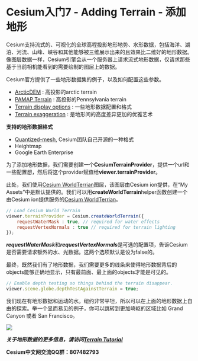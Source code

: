 # Cesium入门7 - Adding Terrain - 添加地形
Cesium支持流式的、可视化的全球高程投影地形地势、水形数据，包括海洋、湖泊、河流、山峰、峡谷和其他能够被三维展示出来的且效果比二维好的地形数据。像图层数据一样，Cesium引擎会从一个服务器上请求流式地形数据，仅请求那些基于当前相机能看到的需要绘制的图层上的数据。

Cesium官方提供了一些地形数据集的例子，以及如何配置这些参数。
- [ArcticDEM](https://cesiumjs.org/Cesium/Build/Apps/Sandcastle/index.html?src=ArcticDEM.html&label=Showcases) : 高投影的arctic terrain
- [PAMAP Terrain](https://cesiumjs.org/Cesium/Build/Apps/Sandcastle/index.html?src=PAMAP%20Terrain.html&label=Showcases) : 高投影的Pennsylvania terrain
- [Terrain display options](https://cesiumjs.org/Cesium/Build/Apps/Sandcastle/index.html?src=Terrain.html&label=Showcases) : 一些地形数据配置和格式
- [Terrain exaggeration](https://cesiumjs.org/Cesium/Build/Apps/Sandcastle/index.html?src=Terrain%20Exaggeration.html&label=Showcases) : 是地形间的高度差异更加的优雅艺术

**支持的地形数据格式**
- [Quantized-mesh](https://github.com/AnalyticalGraphicsInc/quantized-mesh), Cesium团队自己开源的一种格式
- Heightmap
- Google Earth Enterprise

为了添加地形数据，我们需要创建一个**CesiumTerrainProvider**，提供一个url和一些配置想，然后将这个provider赋值给**viewer.terrainProvider**。

此处，我们使用[Cesium WorldTerrian](https://cesium.com/blog/2018/03/01/introducing-cesium-world-terrain/)图层，该图层由Cesium ion提供，在“My Assets”中是默认提供的。我们可以用**createWorldTerrain**helper函数创建一个由Cesium ion提供服务的[Cesium WorldTerrian](https://cesium.com/blog/2018/03/01/introducing-cesium-world-terrain/)。
```javascript
// Load Cesium World Terrain
viewer.terrainProvider = Cesium.createWorldTerrain({
    requestWaterMask : true, // required for water effects
    requestVertexNormals : true // required for terrain lighting
});
```

***requestWaterMask***和***requestVertexNormals***是可选的配置项，告诉Cesium是否需要请求额外的水、光数据。这两个选项默认是设为false的。

最终，既然我们有了地形数据，我们需要更多的线条来使得地形数据背后的objects能够正确地显示，只有最前面、最上面的objects才能是可见的。
```javascript
// Enable depth testing so things behind the terrain disappear.
viewer.scene.globe.depthTestAgainstTerrain = true;
```
我们现在有地形数据和运动的水。纽约非常平坦，所以可以在上面的地形数据上自由的探索。举一个显而易见的例子，你可以跳转到更加崎岖的区域比如 Grand Canyon 或者 San Francisco。

![](https://i.loli.net/2018/08/14/5b728a65d7e08.jpg)

***关于地形数据的更多信息，请访问[Terrain Tutorial](https://cesiumjs.org/tutorials/Terrain-Tutorial/)***

**Cesium中文网交流QQ群：807482793**